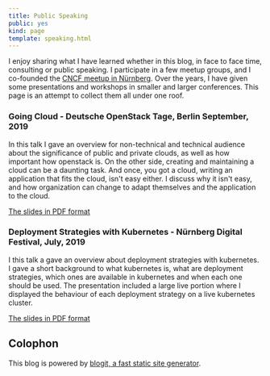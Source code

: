```yaml
---
title: Public Speaking
public: yes
kind: page
template: speaking.html
---
```


I enjoy sharing what I have learned whether in this blog, in face to face time,
consulting or public speaking. I participate in a few meetup groups, and I
co-founded the [CNCF meetup in Nürnberg][2].
Over the years, I have given some presentations and workshops in smaller and larger
conferences. This page is an attempt to collect them all under one roof.

### Going Cloud - Deutsche OpenStack Tage, Berlin September, 2019

In this talk I gave an overview for non-technical and technical audience about
the significance of public and private clouds, as well as how important how
openstack is. On the other side, creating and maintaining a cloud can be a daunting
task. And once, you got a cloud, writing an application that fits the cloud, isn't
easy either. I discuss why it isn't easy, and how organization can change to adapt
themselves and the application to the cloud.

[The slides in PDF format][3]

### Deployment Strategies with Kubernetes - Nürnberg Digital Festival, July, 2019

I this talk a gave an overview about deployment strategies with kubernetes. I gave
a short background to what kubernetes is, what are deployment strategies, which
ones are available in kubernetes and when each one should be used. The presentation
included a large live portion where I displayed the behaviour of each deployment
strategy on a live kubernetes cluster.

[The slides in PDF format][4]

## Colophon

This blog is powered by [blogit, a fast static site generator][1].

[1]: https://github.com/oz123/blogit/
[2]: https://www.meetup.com/Kubernetes-Nurnberg
[3]: https://github.com/oz123/oz123.github.io/blob/master/media/uploads/going-cloud-dost-berlin-2019.pdf
[4]: https://github.com/oz123/oz123.github.io/raw/master/media/uploads/Deployment%20strategies%20-%20N%C3%BCrnberg%20Digital%20Festival%202019.pdf 
